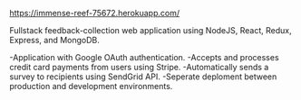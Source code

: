 https://immense-reef-75672.herokuapp.com/

Fullstack feedback-collection web application using NodeJS, React, Redux, Express, and MongoDB.


-Application with Google OAuth authentication.
-Accepts and processes credit card payments from users using Stripe.
-Automatically sends a survey to recipients using SendGrid API.
-Seperate deploment between production and development environments.
